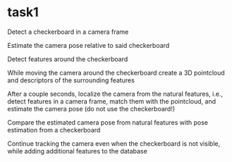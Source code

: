 # task1
Detect a checkerboard in a camera frame

Estimate the camera pose relative to said checkerboard

Detect features around the checkerboard

While moving the camera around the checkerboard create a 3D pointcloud and descriptors of the surrounding features

After a couple seconds, localize the camera from the natural features, i.e., detect features in a camera frame, match them with the pointcloud, and estimate the camera pose (do not use the checkerboard!)

Compare the estimated camera pose from natural features with pose estimation from a checkerboard

Continue tracking the camera even when the checkerboard is not visible, while adding additional features to the database
